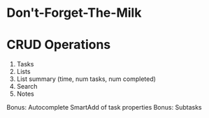 # Don't-Forget-The-Milk #

# CRUD Operations
1. Tasks
2. Lists
3. List summary (time, num tasks, num completed)
4. Search
5. Notes

Bonus: Autocomplete SmartAdd of task properties
Bonus: Subtasks
